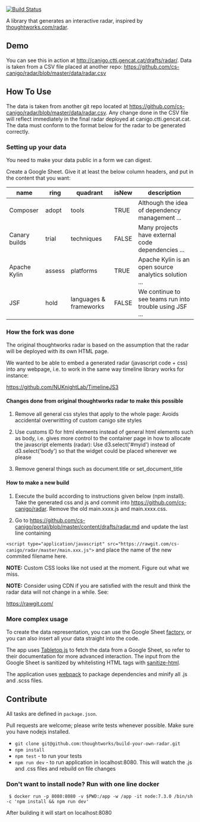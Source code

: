 [![Build Status](https://travis-ci.org/thoughtworks/build-your-own-radar.svg?branch=master)](https://travis-ci.org/thoughtworks/build-your-own-radar)

A library that generates an interactive radar, inspired by [thoughtworks.com/radar](http://thoughtworks.com/radar).

## Demo

You can see this in action at http://canigo.ctti.gencat.cat/drafts/radar/. Data is taken from a CSV file placed at another repo:
https://github.com/cs-canigo/radar/blob/master/data/radar.csv

## How To Use

The data is taken from another git repo located at https://github.com/cs-canigo/radar/blob/master/data/radar.csv. Any change done in the CSV file will reflect immediately in the final radar deployed at canigo.ctti.gencat.cat. The data must conform to the format below for the radar to be generated correctly.

### Setting up your data

You need to make your data public in a form we can digest.

Create a Google Sheet. Give it at least the below column headers, and put in the content that you want:

| name          | ring   | quadrant               | isNew | description                                             |
|---------------|--------|------------------------|-------|---------------------------------------------------------|
| Composer      | adopt  | tools                  | TRUE  | Although the idea of dependency management ...          |
| Canary builds | trial  | techniques             | FALSE | Many projects have external code dependencies ...       |
| Apache Kylin  | assess | platforms              | TRUE  | Apache Kylin is an open source analytics solution ...   |
| JSF           | hold   | languages & frameworks | FALSE | We continue to see teams run into trouble using JSF ... |

### How the fork was done

The original thoughtworks radar is based on the assumption that the radar will be deployed with its own HTML page. 

We wanted to be able to embed a generated radar (javascript code + css) into any webpage, i.e. to work in the same way timeline library works for instance:

https://github.com/NUKnightLab/TimelineJS3

#### Changes done from original thoughtworks radar to make this possible

1. Remove all general css styles that apply to the whole page: Avoids accidental overwritting of custom canigo site styles

2. Use customs ID for html elements instead of general html elements such as body, i.e. gives more control to the container page in how to allocate the javascript elements (radar): Use d3.select('#myid') instead of d3.select('body') so that the widget could be placed wherever we please

3. Remove general things such as document.title or set_document_title

#### How to make a new build

1. Execute the build according to instructions given below (npm install). Take the generated css and js and commit into https://github.com/cs-canigo/radar. Remove the old main.xxxx.js and main.xxxx.css.

2. Go to https://github.com/cs-canigo/portal/blob/master/content/drafts/radar.md and update the last line containing  

`<script type="application/javascript" src="https://rawgit.com/cs-canigo/radar/master/main.xxx.js">` and place the name of the new commited filename here.
     
**NOTE:** Custom CSS looks like not used at the moment. Figure out what we miss.

**NOTE:** Consider using CDN if you are satisfied with the result and think the radar data will not change in a while. See:

https://rawgit.com/


### More complex usage

To create the data representation, you can use the Google Sheet [factory](/src/util/factory.js), or you can also insert all your data straight into the code.

The app uses [Tabletop.js](https://github.com/jsoma/tabletop) to fetch the data from a Google Sheet, so refer to their documentation for more advanced interaction.  The input from the Google Sheet is sanitized by whitelisting HTML tags with [sanitize-html](https://github.com/punkave/sanitize-html).

The application uses [webpack](https://webpack.github.io/) to package dependencies and minify all .js and .scss files.

## Contribute

All tasks are defined in `package.json`.

Pull requests are welcome; please write tests whenever possible. 
Make sure you have nodejs installed.

- `git clone git@github.com:thoughtworks/build-your-own-radar.git`
- `npm install`
- `npm test` - to run your tests
- `npm run dev` - to run application in localhost:8080. This will watch the .js and .css files and rebuild on file changes

### Don't want to install node? Run with one line docker

     $ docker run -p 8080:8080 -v $PWD:/app -w /app -it node:7.3.0 /bin/sh -c 'npm install && npm run dev'

After building it will start on localhost:8080
